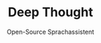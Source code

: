 ---
layout: page
title: Deep Thought
subtitle: Open-Source Sprachassistent
hero_height: is-medium
hero_link: /getting-started/
hero_link_text: Getting Started
callouts: callouts
---